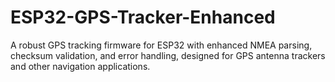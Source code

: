 # ESP32-GPS-Tracker-Enhanced
A robust GPS tracking firmware for ESP32 with enhanced NMEA parsing, checksum validation, and error handling, designed for GPS antenna trackers and other navigation applications.
